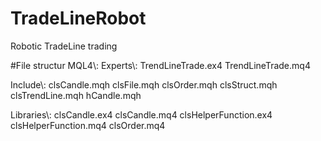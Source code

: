 # TradeLineRobot
Robotic TradeLine trading

#File structur MQL4\\:
Experts\\:
TrendLineTrade.ex4
TrendLineTrade.mq4

Include\\:
clsCandle.mqh
clsFile.mqh
clsOrder.mqh
clsStruct.mqh
clsTrendLine.mqh
hCandle.mqh

Libraries\\:
clsCandle.ex4
clsCandle.mq4
clsHelperFunction.ex4
clsHelperFunction.mq4
clsOrder.mq4
